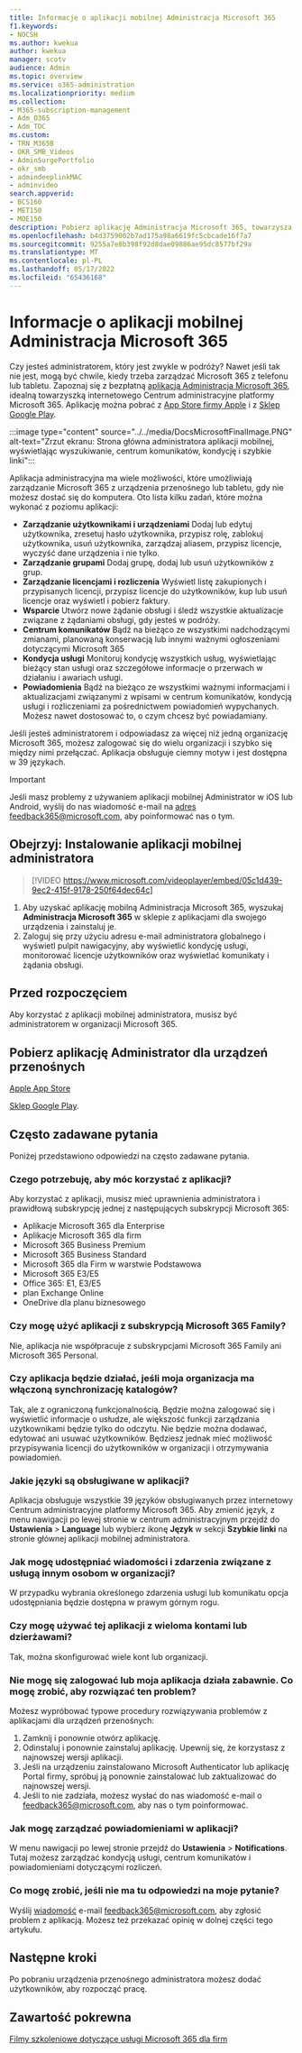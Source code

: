 ```yaml
---
title: Informacje o aplikacji mobilnej Administracja Microsoft 365
f1.keywords:
- NOCSH
ms.author: kwekua
author: kwekua
manager: scotv
audience: Admin
ms.topic: overview
ms.service: o365-administration
ms.localizationpriority: medium
ms.collection:
- M365-subscription-management
- Adm_O365
- Adm_TOC
ms.custom:
- TRN_M365B
- OKR_SMB_Videos
- AdminSurgePortfolio
- okr_smb
- admindeeplinkMAC
- adminvideo
search.appverid:
- BCS160
- MET150
- MOE150
description: Pobierz aplikację Administracja Microsoft 365, towarzysza internetowego Centrum administracyjne platformy Microsoft 365, aby zarządzać organizacją online z telefonu lub tabletu.
ms.openlocfilehash: b4d3759002b7ad175a98a6619fc5cbcade16f7a7
ms.sourcegitcommit: 9255a7e8b398f92d8dae09886ae95dc8577bf29a
ms.translationtype: MT
ms.contentlocale: pl-PL
ms.lasthandoff: 05/17/2022
ms.locfileid: "65436168"
---
```

# <a name="about-the-microsoft-365-admin-mobile-app"></a>Informacje o aplikacji mobilnej Administracja Microsoft 365

Czy jesteś administratorem, który jest zwykle w podróży? Nawet jeśli tak nie jest, mogą być chwile, kiedy trzeba zarządzać Microsoft 365 z telefonu lub tabletu. Zapoznaj się z bezpłatną [aplikacją Administracja Microsoft 365](https://go.microsoft.com/fwlink/?LinkID=627216), idealną towarzyszką internetowego Centrum administracyjne platformy Microsoft 365. Aplikację można pobrać z [App Store firmy Apple](https://apps.apple.com/app/apple-store/id761397963?pt=80423&ct=docsaboutadminapp&mt=8) i z [Sklep Google Play](https://play.google.com/store/apps/details?id=com.ms.office365admin&referrer=utm_source%3Ddocsaboutadminapp%26utm_campaign%25docsaboutadminapp).

:::image type="content" source="../../media/DocsMicrosoftFinalImage.PNG" alt-text="Zrzut ekranu: Strona główna administratora aplikacji mobilnej, wyświetlając wyszukiwanie, centrum komunikatów, kondycję i szybkie linki":::

Aplikacja administracyjna ma wiele możliwości, które umożliwiają zarządzanie Microsoft 365 z urządzenia przenośnego lub tabletu, gdy nie możesz dostać się do komputera. Oto lista kilku zadań, które można wykonać z poziomu aplikacji:

- **Zarządzanie użytkownikami i urządzeniami** Dodaj lub edytuj użytkownika, zresetuj hasło użytkownika, przypisz rolę, zablokuj użytkownika, usuń użytkownika, zarządzaj aliasem, przypisz licencje, wyczyść dane urządzenia i nie tylko.
- **Zarządzanie grupami** Dodaj grupę, dodaj lub usuń użytkowników z grup.
- **Zarządzanie licencjami i rozliczenia** Wyświetl listę zakupionych i przypisanych licencji, przypisz licencje do użytkowników, kup lub usuń licencje oraz wyświetl i pobierz faktury.
- **Wsparcie** Utwórz nowe żądanie obsługi i śledź wszystkie aktualizacje związane z żądaniami obsługi, gdy jesteś w podróży.
- **Centrum komunikatów** Bądź na bieżąco ze wszystkimi nadchodzącymi zmianami, planowaną konserwacją lub innymi ważnymi ogłoszeniami dotyczącymi Microsoft 365
- **Kondycja usługi** Monitoruj kondycję wszystkich usług, wyświetlając bieżący stan usługi oraz szczegółowe informacje o przerwach w działaniu i awariach usługi.
- **Powiadomienia** Bądź na bieżąco ze wszystkimi ważnymi informacjami i aktualizacjami związanymi z wpisami w centrum komunikatów, kondycją usługi i rozliczeniami za pośrednictwem powiadomień wypychanych. Możesz nawet dostosować to, o czym chcesz być powiadamiany.

Jeśli jesteś administratorem i odpowiadasz za więcej niż jedną organizację Microsoft 365, możesz zalogować się do wielu organizacji i szybko się między nimi przełączać. Aplikacja obsługuje ciemny motyw i jest dostępna w 39 językach.
  
> [!IMPORTANT]
> Jeśli masz problemy z używaniem aplikacji mobilnej Administrator w iOS lub Android, wyślij do nas wiadomość e-mail na [adres feedback365@microsoft.com](mailto:feedback365@microsoft.com), aby poinformować nas o tym.

## <a name="watch-install-the-admin-mobile-app"></a>Obejrzyj: Instalowanie aplikacji mobilnej administratora

> [!VIDEO https://www.microsoft.com/videoplayer/embed/05c1d439-9ec2-415f-9178-250f64dec64c]

1. Aby uzyskać aplikację mobilną Administracja Microsoft 365, wyszukaj **Administracja Microsoft 365** w sklepie z aplikacjami dla swojego urządzenia i zainstaluj je.
2. Zaloguj się przy użyciu adresu e-mail administratora globalnego i wyświetl pulpit nawigacyjny, aby wyświetlić kondycję usługi, monitorować licencje użytkowników oraz wyświetlać komunikaty i żądania obsługi.

## <a name="before-you-begin"></a>Przed rozpoczęciem

Aby korzystać z aplikacji mobilnej administratora, musisz być administratorem w organizacji Microsoft 365.
  
## <a name="download-the-admin-mobile-app"></a>Pobierz aplikację Administrator dla urządzeń przenośnych

[Apple App Store](https://apps.apple.com/app/apple-store/id761397963?pt=80423&ct=docsaboutadminapp&mt=8) 

[Sklep Google Play](https://play.google.com/store/apps/details?id=com.ms.office365admin&referrer=utm_source%3Ddocsaboutadminapp%26utm_campaign%25docsaboutadminapp).

## <a name="frequently-asked-questions"></a>Często zadawane pytania

Poniżej przedstawiono odpowiedzi na często zadawane pytania.
  
### <a name="what-do-i-need-to-do-to-be-able-to-use-the-app"></a>Czego potrzebuję, aby móc korzystać z aplikacji?

Aby korzystać z aplikacji, musisz mieć uprawnienia administratora i prawidłową subskrypcję jednej z następujących subskrypcji Microsoft 365:

- Aplikacje Microsoft 365 dla Enterprise
- Aplikacje Microsoft 365 dla firm
- Microsoft 365 Business Premium
- Microsoft 365 Business Standard
- Microsoft 365 dla Firm w warstwie Podstawowa
- Microsoft 365 E3/E5
- Office 365: E1, E3/E5
- plan Exchange Online
- OneDrive dla planu biznesowego
  
### <a name="can-i-use-the-app-with-my-microsoft-365-family-subscription"></a>Czy mogę użyć aplikacji z subskrypcją Microsoft 365 Family?

Nie, aplikacja nie współpracuje z subskrypcjami Microsoft 365 Family ani Microsoft 365 Personal.

### <a name="will-the-app-work-if-my-organization-has-directory-synchronization-enabled"></a>Czy aplikacja będzie działać, jeśli moja organizacja ma włączoną synchronizację katalogów?

Tak, ale z ograniczoną funkcjonalnością. Będzie można zalogować się i wyświetlić informacje o usłudze, ale większość funkcji zarządzania użytkownikami będzie tylko do odczytu. Nie będzie można dodawać, edytować ani usuwać użytkowników. Będziesz jednak mieć możliwość przypisywania licencji do użytkowników w organizacji i otrzymywania powiadomień.
  
### <a name="what-languages-are-supported-by-the-app"></a>Jakie języki są obsługiwane w aplikacji?

Aplikacja obsługuje wszystkie 39 języków obsługiwanych przez internetowy Centrum administracyjne platformy Microsoft 365. Aby zmienić język, z menu nawigacji po lewej stronie w centrum administracyjnym przejdź do **Ustawienia** >  **Language** lub wybierz ikonę **Język** w sekcji **Szybkie linki** na stronie głównej aplikacji mobilnej administratora.
  
### <a name="how-can-i-share-the-service-incidents-and-messages-with-the-rest-of-my-organization"></a>Jak mogę udostępniać wiadomości i zdarzenia związane z usługą innym osobom w organizacji?

W przypadku wybrania określonego zdarzenia usługi lub komunikatu opcja udostępniania będzie dostępna w prawym górnym rogu.
  
### <a name="can-i-use-this-app-with-multiple-accounts-or-tenants"></a>Czy mogę używać tej aplikacji z wieloma kontami lub dzierżawami?

Tak, można skonfigurować wiele kont lub organizacji.

### <a name="im-unable-to-login-or-my-app-is-acting-funny-what-can-i-do-to-troubleshoot-or-fix-the-issue"></a>Nie mogę się zalogować lub moja aplikacja działa zabawnie. Co mogę zrobić, aby rozwiązać ten problem?

Możesz wypróbować typowe procedury rozwiązywania problemów z aplikacjami dla urządzeń przenośnych:

1. Zamknij i ponownie otwórz aplikację.
1. Odinstaluj i ponownie zainstaluj aplikację. Upewnij się, że korzystasz z najnowszej wersji aplikacji.
1. Jeśli na urządzeniu zainstalowano Microsoft Authenticator lub aplikację Portal firmy, spróbuj ją ponownie zainstalować lub zaktualizować do najnowszej wersji.
1. Jeśli to nie zadziała, możesz wysłać do nas wiadomość e-mail o feedback365@microsoft.com, aby nas o tym poinformować.

### <a name="how-do-i-manage-notifications-in-the-app"></a>Jak mogę zarządzać powiadomieniami w aplikacji?

W menu nawigacji po lewej stronie przejdź do **Ustawienia** >  **Notifications**. Tutaj możesz zarządzać kondycją usługi, centrum komunikatów i powiadomieniami dotyczącymi rozliczeń.

### <a name="what-do-i-do-if-my-question-isnt-answered"></a>Co mogę zrobić, jeśli nie ma tu odpowiedzi na moje pytanie?

Wyślij [wiadomość](mailto:feedback365@microsoft.com) e-mail feedback365@microsoft.com, aby zgłosić problem z aplikacją. Możesz też przekazać opinię w dolnej części tego artykułu.

## <a name="next-steps"></a>Następne kroki

Po pobraniu urządzenia przenośnego administratora możesz dodać użytkowników, aby rozpocząć pracę.
  
## <a name="related-content"></a>Zawartość pokrewna

[Filmy szkoleniowe dotyczące usługi Microsoft 365 dla firm](../../business-video/index.yml)
